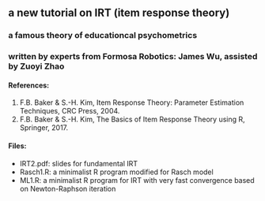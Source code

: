 ## a new tutorial on IRT (item response theory)
###    a famous theory of educationcal psychometrics
### written by experts from Formosa Robotics: James Wu, assisted by Zuoyi Zhao


#### References:
<ol>
<li>F.B. Baker & S.-H. Kim, Item Response Theory: Parameter Estimation Techniques, CRC Press, 2004.</li>
<li>F.B. Baker & S.-H. Kim, The Basics of Item Response Theory using R, Springer, 2017.</li>
</li>
</ol>

#### Files:
<ul>
<li>IRT2.pdf: slides for fundamental IRT</li>
<li>Rasch1.R: a minimalist R program modified for Rasch model</li>
<li>ML1.R: a minimalist R program for IRT with very fast convergence based on Newton-Raphson iteration
</li>
</ul>
